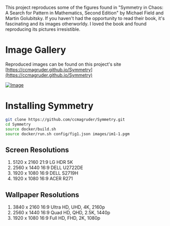 This project reproduces some of the figures found in "Symmetry in Chaos: A Search for Pattern in Mathematics, Second Edition" by Michael Field and Martin Golubitsky. If you haven't had the opportunity to read their book, it's fascinating and its images otherworldy. I loved the book and found reproducing its pictures irresistible. 

# Image Gallery

Reproduced images can be found on this project's site [https://ccmagruder.github.io/Symmetry](https://ccmagruder.github.io/Symmetry)

[![Image](/SymmetryInChaos.png "Symmetry In Chaos Image")](https://ccmagruder.github.io/Symmetry)

# Installing Symmetry

```sh
git clone https://github.com/ccmagruder/Symmetry.git
cd Symmetry
source docker/build.sh
source docker/run.sh config/fig1.json images/im1-1.pgm
```

## Screen Resolutions
1. 5120 x 2160 21:9 LG HDR 5K
1. 2560 x 1440 16:9 DELL U2722DE
1. 1920 x 1080 16:9 DELL S2719H
1. 1920 x 1080 16:9 ACER R271

## Wallpaper Resolutions

1. 3840 x 2160 16:9 Ultra HD, UHD, 4K, 2160p
1. 2560 x 1440 16:9 Quad HD, QHD, 2.5K, 1440p
1. 1920 x 1080 16:9 Full HD, FHD, 2K, 1080p

